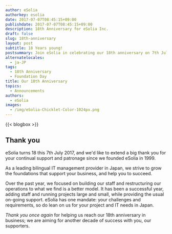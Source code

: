 ```yaml
---
author: eSolia
authorkey: esolia
date: 2017-07-07T08:45:15+09:00
publishdate: 2017-07-07T08:45:15+09:00
description: 18th Anniversary for eSolia Inc.
draft: false
slug: 18th-anniversary
layout: post
subtitle: 18 Years young!
postsummary: Join eSolia in celebrating our 18th anniversary on 7th July 2017.
alternatelocales:
  - ja-JP
tags:
  - 18th Anniversary
  - Foundation Day
title: Our 18th Anniversary
topics:
  - Announcements
authors:
  - eSolia
images:
  - /img/eSolia-Chicklet-Color-1024px.png
---
```


{{< blogbox >}}

## Thank you

eSolia turns 18 this 7th July 2017, and we'd like to extend a big thank you for your continual support and patronage since we founded eSolia in 1999. 

As a leading bilingual IT management provider in Japan, we strive to grow the foundations that support your business, and help you to succeed.

Over the past year, we focused on building our staff and restructuring our operations to what we find is a better model. It has been a successful year, adding staff and running projects large and small, while providing the usual on-going support. eSolia has one mandate: your challenges and requirements, so do lean on us for your project and IT needs in Japan.

_Thank you once again_ for helping us reach our 18th anniversary in business; we are aiming for another decade of success with you, our supporters.
